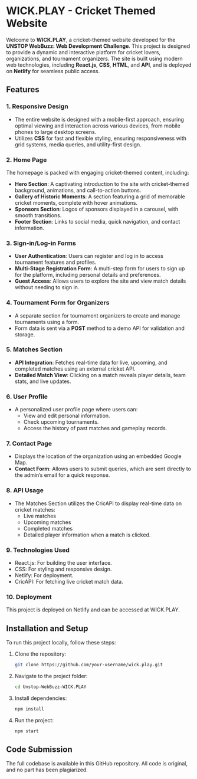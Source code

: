 # WICK.PLAY - Cricket Themed Website

Welcome to **WICK.PLAY**, a cricket-themed website developed for the **UNSTOP WebBuzz: Web Development Challenge**. This project is designed to provide a dynamic and interactive platform for cricket lovers, organizations, and tournament organizers. The site is built using modern web technologies, including **React.js**, **CSS**, **HTML**, and **API**, and is deployed on **Netlify** for seamless public access.

## Features

### 1. **Responsive Design**
- The entire website is designed with a mobile-first approach, ensuring optimal viewing and interaction across various devices, from mobile phones to large desktop screens.
- Utilizes **CSS** for fast and flexible styling, ensuring responsiveness with grid systems, media queries, and utility-first design.

### 2. **Home Page**
The homepage is packed with engaging cricket-themed content, including:
- **Hero Section**: A captivating introduction to the site with cricket-themed background, animations, and call-to-action buttons.
- **Gallery of Historic Moments**: A section featuring a grid of memorable cricket moments, complete with hover animations.
- **Sponsors Section**: Logos of sponsors displayed in a carousel, with smooth transitions.
- **Footer Section**: Links to social media, quick navigation, and contact information.

### 3. **Sign-in/Log-in Forms**
- **User Authentication**: Users can register and log in to access tournament features and profiles.
- **Multi-Stage Registration Form**: A multi-step form for users to sign up for the platform, including personal details and preferences.
- **Guest Access**: Allows users to explore the site and view match details without needing to sign in.
  
### 4. **Tournament Form for Organizers**
- A separate section for tournament organizers to create and manage tournaments using a form.
- Form data is sent via a **POST** method to a demo API for validation and storage.

### 5. **Matches Section**
- **API Integration**: Fetches real-time data for live, upcoming, and completed matches using an external cricket API.
- **Detailed Match View**: Clicking on a match reveals player details, team stats, and live updates.
  
### 6. **User Profile**
- A personalized user profile page where users can:
  - View and edit personal information.
  - Check upcoming tournaments.
  - Access the history of past matches and gameplay records.

### 7. **Contact Page**
- Displays the location of the organization using an embedded Google Map.
- **Contact Form**: Allows users to submit queries, which are sent directly to the admin’s email for a quick response.

### 8. **API Usage**
- The Matches Section utilizes the CricAPI to display real-time data on cricket matches:
  - Live matches
  - Upcoming matches
  - Completed matches
  - Detailed player information when a match is clicked.
 
### 9. **Technologies Used**
- React.js: For building the user interface.
- CSS: For styling and responsive design.
- Netlify: For deployment.
- CricAPI: For fetching live cricket match data.

### 10. **Deployment**
This project is deployed on Netlify and can be accessed at WICK.PLAY.

## Installation and Setup

To run this project locally, follow these steps:

1. Clone the repository:
   ```bash
   git clone https://github.com/your-username/wick.play.git

2. Navigate to the project folder:
   ```bash
   cd Unstop-WebBuzz-WICK.PLAY

3. Install dependencies:
   ```bash
   npm install

4. Run the project:
   ```bash
   npm start 

## **Code Submission**
The full codebase is available in this GitHub repository. All code is original, and no part has been plagiarized.

